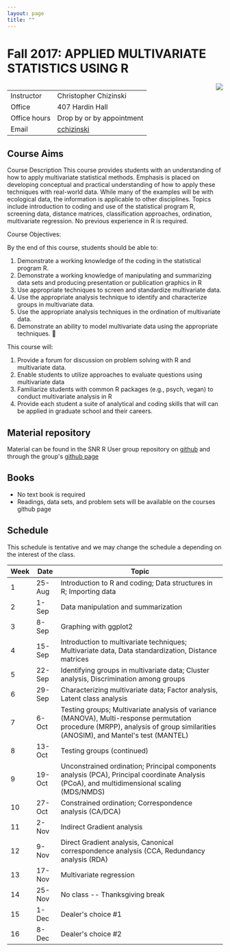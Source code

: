 ```yaml
---
layout: page
title: ""
---
```

# Fall 2017:  APPLIED MULTIVARIATE STATISTICS USING R

<img style="float: right;" src="/SNR_R_Group/figs/R.jpeg">

|   |   | 
|---|---|
| Instructor  |  Christopher Chizinski | 
| Office | 407 Hardin Hall  | 
| Office hours | Drop by or by appointment  | 
| Email  | [cchizinski](mailto:cchizinski2@unl.edu)


## Course Aims
Course Description 
This course provides students with an understanding of how to apply multivariate statistical methods. Emphasis is placed on developing conceptual and practical understanding of how to apply these techniques with real-world data. While many of the examples will be with ecological data, the information is applicable to other disciplines. Topics include introduction to coding and use of the statistical program R, screening data, distance matrices, classification approaches, ordination, multivariate regression. No previous experience in R is required.

Course Objectives:

By the end of this course, students should be able to:
1.	Demonstrate a working knowledge of the coding in the statistical program R.
2.	Demonstrate a working knowledge of manipulating and summarizing data sets and producing presentation or publication graphics in R
3.	Use appropriate techniques to screen and standardize multivariate data.
4.	Use the appropriate analysis technique to identify and characterize groups in multivariate data.
5.	Use the appropriate analysis techniques in the ordination of multivariate data.
6.	Demonstrate an ability to model multivariate data using the appropriate techniques. 


This course will:

1.	Provide a forum for discussion on problem solving with R and multivariate data.
2.	Enable students to utilize approaches to evaluate questions using multivariate data
3.	Familiarize students with common R packages (e.g., psych, vegan) to conduct multivariate analysis in R
4.	Provide each student a suite of analytical and coding skills that will can be applied in graduate school and their careers.


## Material repository

Material can be found in the SNR R User group repository on [github](https://github.com/chrischizinski/SNR_R_Group) and through the group's [github page](https://chrischizinski.github.io/SNR_R_Group/)

## Books

-	No text book is required
-	Readings, data sets, and problem sets will be available on the courses github page


## Schedule

This schedule is tentative and we may change the schedule a depending on the interest of the class.  

| Week|  Date|  Topic | 
|---|--------|--------|
| 1 | 25-Aug | Introduction to R and coding; Data structures in R; Importing data|
| 2 | 1-Sep| Data manipulation and summarization | 
| 3 | 8-Sep | Graphing with ggplot2 | 
| 4 | 15-Sep| Introduction to multivariate techniques; Multivariate data, Data standardization, Distance matrices | 
| 5 | 22-Sep | Identifying groups in multivariate data; Cluster analysis, Discrimination among groups | 
| 6 | 29-Sep | Characterizing multivariate data; Factor analysis, Latent class analysis | 
| 7 | 6-Oct | Testing groups; Multivariate analysis of variance (MANOVA), Multi-response permutation procedure (MRPP), analysis of group similarities (ANOSIM), and Mantel's test (MANTEL) | 
| 8 | 13-Oct | Testing groups (continued) | 
| 9 | 19-Oct | Unconstrained ordination; Principal components analysis (PCA), Principal coordinate Analysis (PCoA), and multidimensional scaling (MDS/NMDS) | 
| 10 | 27-Oct | Constrained ordination; Correspondence analysis (CA/DCA)  | 
| 11 | 2-Nov | Indirect Gradient analysis |  
| 12 | 9-Nov |  Direct Gradient analysis, Canonical correspondence analysis (CCA, Redundancy analysis (RDA)|
| 13 | 17-Nov| Multivariate regression| 
| 14 | 25-Nov| No class -- Thanksgiving break| 
| 15 | 1-Dec |  Dealer's choice #1 |
| 16 | 8-Dec | Dealer's choice #2|
